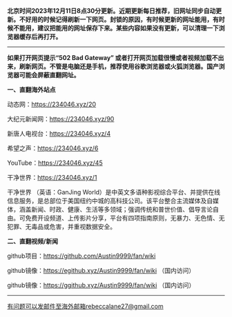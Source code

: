 **北京时间2023年12月11日8点30分更新。近期更新每日推荐，旧网址同步自动更新。不好用的时候记得刷新一下网页。封锁的原因，有时候更新的网址能用，有时候不能用，建议把能用的网址保存下来。某些内容如果没有更新，可以清理一下浏览器缓存后再打开。**

***

**如果打开网页提示“502 Bad Gateway” 或者打开网页加载很慢或者视频加载不出来，刷新网页。不管是电脑还是手机，推荐使用谷歌浏览器或火狐浏览器。国产浏览器可能会屏蔽直翻网址。**

**一、直翻海外站点**

动态网：https://234046.xyz/20

大纪元新闻网：https://234046.xyz/90

新唐人电视台：https://234046.xyz/4

希望之声：https://234046.xyz/6

YouTube：https://234046.xyz/45

干净世界：https://234046.xyz/1

干净世界 （英语：GanJing World）是中英文多语种影视综合平台、并提供在线信息服务，是总部位于美国纽约中城的高科技公司。该平台整合主流媒体及自媒体，涵盖新闻、时政、健康、生活等多领域；强调传统和普世价值、倡导言论自由。可免费开设频道、上传影片分享，平台有四项指南原则，无暴力、无色情、无犯罪、无毒品或危害，并重视数据安全。

**二、直翻视频/新闻**

github项目：https://github.com/Austin9999/fan/wiki

github镜像：https://egithub.xyz/Austin9999/fan/wiki （国内访问）

github镜像：https://ggithub.xyz/Austin9999/fan/wiki （国内访问）

***


有问题可以发邮件至海外邮箱rebeccalane27@gmail.com

